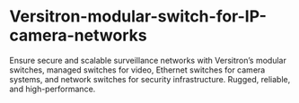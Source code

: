 # Versitron-modular-switch-for-IP-camera-networks
Ensure secure and scalable surveillance networks with Versitron’s modular switches, managed switches for video, Ethernet switches for camera systems, and network switches for security infrastructure. Rugged, reliable, and high-performance.
